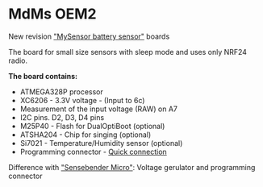 # MdMs OEM2

New revision ["MySensor battery sensor"](https://www.openhardware.io/view/25/Small-MySensor) boards 

The board for small size sensors with sleep mode and uses only NRF24 radio. 

**The board contains:** 
- ATMEGA328P processor
- XC6206 - 3.3V voltage - (Input to 6c)
- Measurement of the input voltage (RAW) on A7
- I2C pins. D2, D3, D4 pins
- M25P40 - Flash for DualOptiBoot (optional)
- ATSHA204 - Chip for singing (optional)
- Si7021 - Temperature/Humidity sensor (optional)
- Programming connector - [Quick connection](https://www.openhardware.io/view/288/MDMSAccessory-Programming)

Difference with ["Sensebender Micro"](https://www.openhardware.io/view/1/Sensebender-Micro): Voltage gerulator and programming connector

